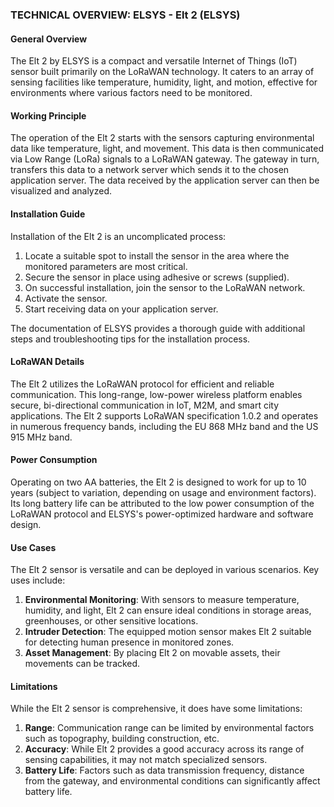 ### TECHNICAL OVERVIEW: ELSYS - Elt 2 (ELSYS)

#### General Overview
The Elt 2 by ELSYS is a compact and versatile Internet of Things (IoT) sensor built primarily on the LoRaWAN technology. It caters to an array of sensing facilities like temperature, humidity, light, and motion, effective for environments where various factors need to be monitored.

#### Working Principle
The operation of the Elt 2 starts with the sensors capturing environmental data like temperature, light, and movement. This data is then communicated via Low Range (LoRa) signals to a LoRaWAN gateway. The gateway in turn, transfers this data to a network server which sends it to the chosen application server. The data received by the application server can then be visualized and analyzed.

#### Installation Guide
Installation of the Elt 2 is an uncomplicated process:
1.  Locate a suitable spot to install the sensor in the area where the monitored parameters are most critical.
2.  Secure the sensor in place using adhesive or screws (supplied).
3.  On successful installation, join the sensor to the LoRaWAN network.
4.  Activate the sensor.
5.  Start receiving data on your application server.

The documentation of ELSYS provides a thorough guide with additional steps and troubleshooting tips for the installation process.

#### LoRaWAN Details
The Elt 2 utilizes the LoRaWAN protocol for efficient and reliable communication. This long-range, low-power wireless platform enables secure, bi-directional communication in IoT, M2M, and smart city applications. The Elt 2 supports LoRaWAN specification 1.0.2 and operates in numerous frequency bands, including the EU 868 MHz band and the US 915 MHz band.

#### Power Consumption
Operating on two AA batteries, the Elt 2 is designed to work for up to 10 years (subject to variation, depending on usage and environment factors). Its long battery life can be attributed to the low power consumption of the LoRaWAN protocol and ELSYS's power-optimized hardware and software design.

#### Use Cases
The Elt 2 sensor is versatile and can be deployed in various scenarios. Key uses include:

1.  **Environmental Monitoring**: With sensors to measure temperature, humidity, and light, Elt 2 can ensure ideal conditions in storage areas, greenhouses, or other sensitive locations.
2.  **Intruder Detection**: The equipped motion sensor makes Elt 2 suitable for detecting human presence in monitored zones.
3.  **Asset Management**: By placing Elt 2 on movable assets, their movements can be tracked.

#### Limitations
While the Elt 2 sensor is comprehensive, it does have some limitations:
1.  **Range**: Communication range can be limited by environmental factors such as topography, building construction, etc.
2.  **Accuracy**: While Elt 2 provides a good accuracy across its range of sensing capabilities, it may not match specialized sensors.
3.  **Battery Life**: Factors such as data transmission frequency, distance from the gateway, and environmental conditions can significantly affect battery life.